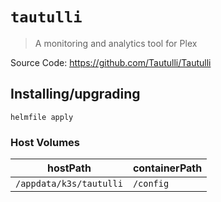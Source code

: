 # `tautulli`

> A monitoring and analytics tool for Plex

Source Code: https://github.com/Tautulli/Tautulli

## Installing/upgrading

```shell
helmfile apply
```

### Host Volumes

| hostPath                | containerPath |
| ----------------------- | ------------- |
| `/appdata/k3s/tautulli` | `/config`     |
